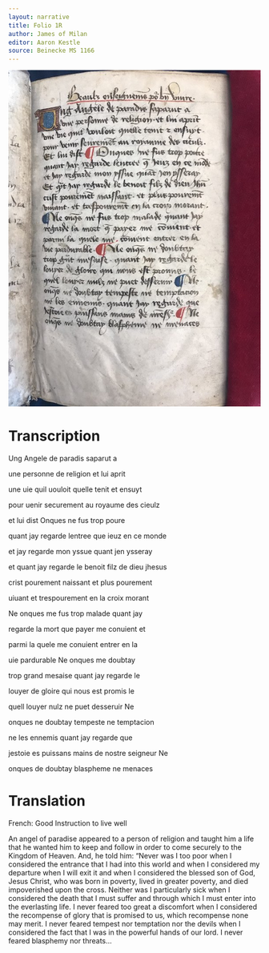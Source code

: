 ```yaml
---
layout: narrative
title: Folio 1R
author: James of Milan
editor: Aaron Kestle
source: Beinecke MS 1166
---
```


![Beinecke MS 1166 Folio 1R](https://raw.githubusercontent.com/oldfrenchtexts/L-aiguillon-d-amour-divine/master/assets/1R.jpg)

# Transcription

Ung Angele de paradis saparut a 

une personne de religion et lui aprit 

une uie quil uouloit quelle tenit et ensuyt 

pour uenir securement au royaume des cieulz 

et lui dist Onques ne fus trop poure 

quant jay regarde lentree que ieuz en ce monde 

et jay regarde mon yssue quant jen ysseray 

et quant jay regarde le benoit filz de dieu jhesus 

crist pourement naissant et plus pourement 

uiuant et trespourement en la croix morant 

Ne onques me fus trop malade quant jay 

regarde la mort que payer me conuient et 

parmi la quele me conuient entrer en la 

uie pardurable Ne onques me doubtay 

trop grand mesaise quant jay regarde le 

louyer de gloire qui nous est promis le 

quell louyer nulz ne puet desseruir Ne 

onques ne doubtay tempeste ne temptacion 

ne les ennemis quant jay regarde que 

jestoie es puissans mains de nostre seigneur Ne 

onques de doubtay blaspheme ne menaces

# Translation

French: Good Instruction to live well

An angel of paradise appeared to a person of religion and taught him a life that he wanted him to keep and follow in order to come securely to the Kingdom of Heaven. And, he told him: “Never was I too poor when I considered the entrance that I had into this world and when I considered my departure when I will exit it and when I considered the blessed son of God, Jesus Christ, who was born in poverty, lived in greater poverty, and died impoverished upon the cross. Neither was I particularly sick when I considered the death that I must suffer and through which I must enter into the everlasting life. I never feared too great a discomfort when I considered the recompense of glory that is promised to us, which recompense none may merit. I never feared tempest nor temptation nor the devils when I considered the fact that I was in the powerful hands of our lord. I never feared blasphemy nor threats…

